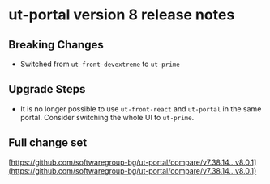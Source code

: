 # ut-portal version 8 release notes

## Breaking Changes

- Switched from `ut-front-devextreme` to `ut-prime`

## Upgrade Steps

- It is no longer possible to use `ut-front-react` and `ut-portal` in the same
  portal. Consider switching the whole UI to `ut-prime`.

## Full change set

[https://github.com/softwaregroup-bg/ut-portal/compare/v7.38.14...v8.0.1](https://github.com/softwaregroup-bg/ut-portal/compare/v7.38.14...v8.0.1)
